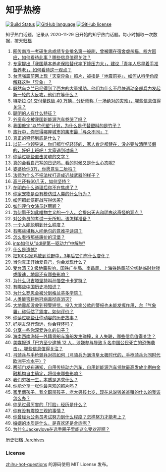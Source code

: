 # 知乎热榜
[![Build Status](https://github.com/ToWeLong/zhihu-hot-questions/workflows/CI/badge.svg)](https://github.com/ToWeLong/zhihu-hot-questions/actions)
[![GitHub language](https://img.shields.io/badge/language-golang-orange.svg)](https://golang.org/)
[![GitHub license](https://img.shields.io/github/license/ToWeLong/zhihu-hot-questions)](https://github.com/ToWeLong/zhihu-hot-questions/blob/main/LICENSE)

知乎热门话题，记录从 2020-11-29 日开始的知乎热门话题。每小时抓取一次数据，按天[归档](./archives)

<!-- BEGIN -->

1. [网传南京一考研生总成绩专业排名第一被刷，曾被曝在宿舍虐杀猫，校方回应，如何看待此事？哪些信息值得关注？](https://www.zhihu.com/question/651493066)
1. [专家提出「我国基本养老保险替代率下降压力大」，建议「青年人尽早着手准备养老」，如何看待这一观点？](https://www.zhihu.com/question/651486362)
1. [台湾强震前网上现「天空异象」照片，被指是「地震前兆」，如何从科学角度解释这种「异象」？](https://www.zhihu.com/question/651516653)
1. [既然乌克兰已经得到了西方的大量援助，他们为什么不尽快调动全部兵力发起新一轮的大反攻，他们在等什么？](https://www.zhihu.com/question/651229454)
1. [特斯拉 Q1 交付量跌破 40 万辆，分析师称「一场绝对的灾难」，哪些信息值得关注？](https://www.zhihu.com/question/651489990)
1. [聪明的人有什么特征？](https://www.zhihu.com/question/606421615)
1. [外资车企被我国新能源汽车卷哭了吗？](https://www.zhihu.com/question/639536083)
1. [我国敲定“以竹代塑”计划，为什么是代替塑料的是竹子？](https://www.zhihu.com/question/637458997)
1. [旅行中，你觉得哪座城市的集市最「与众不同」？](https://www.zhihu.com/question/648669807)
1. [真正的释怀到底是什么？](https://www.zhihu.com/question/625989866)
1. [以前一位领导说，你们都年纪轻轻的，家人肯定都健在，没必要放清明节假的，好好上班吧！大家遇到过吗？](https://www.zhihu.com/question/651445658)
1. [你读过哪些直击灵魂的文字？](https://www.zhihu.com/question/623411870)
1. [真的会看自己写的日记吗，看的时候又是什么心态呢?](https://www.zhihu.com/question/633909100)
1. [婆婆给你3万，你愿意生二胎吗？](https://www.zhihu.com/question/651287494)
1. [法师为什么不把法杖打造成近战武器的样子？](https://www.zhihu.com/question/630533156)
1. [高三还有60几天，如何坚持？](https://www.zhihu.com/question/651029579)
1. [在明白什么道理后你不在焦虑了？](https://www.zhihu.com/question/629658395)
1. [你家宠物是否有模仿过人类的什么行为？](https://www.zhihu.com/question/646471612)
1. [如何把武侠群战写得优美?](https://www.zhihu.com/question/651411400)
1. [如何评价女演员赵丽颖？](https://www.zhihu.com/question/626201860)
1. [为何墨子如此唯物主义的一个人，会提出天志和明鬼这奇怪的观点？](https://www.zhihu.com/question/650549131)
1. [对公务员的考试一无所知，该怎样准备？](https://www.zhihu.com/question/321438898)
1. [一个人能聪明到什么程度？](https://www.zhihu.com/question/31219081)
1. [有哪些堪称人间绝句的意难平诗词？](https://www.zhihu.com/question/649966114)
1. [怎么看待那些廉价的汉堡？](https://www.zhihu.com/question/371528813)
1. [intp如何从”ddl是第一驱动力”中解脱?](https://www.zhihu.com/question/638602358)
1. [什么是遗憾?](https://www.zhihu.com/question/23346504)
1. [把100只家鸡放到荒野中，3年后它们有什么变化？](https://www.zhihu.com/question/434124471)
1. [当你真正开始爱自己，你会发现什么？](https://www.zhihu.com/question/608467041)
1. [受台湾 7.3 级地震影响，国铁广州局、南昌局、上海铁路局部分线路临时封锁或限速，地震还有哪些影响？](https://www.zhihu.com/question/651439061)
1. [为什么贝吉塔坚持叫孙悟空卡卡罗特？](https://www.zhihu.com/question/386869225)
1. [有哪些中国历史冷知识？](https://www.zhihu.com/question/61291160)
1. [为什么罗恩会被分到格兰芬多学院？](https://www.zhihu.com/question/489643957)
1. [人类能否将新冠病毒彻底消灭?](https://www.zhihu.com/question/645492495)
1. [大地震却没收到预警短信，投入大笔公款的警报也未能发挥作用，台「气象署」称低估了震度，如何评价？](https://www.zhihu.com/question/651489943)
1. [你读过哪些让你动容的历史故事？](https://www.zhihu.com/question/59151423)
1. [好朋友渐行渐远，你会释怀吗？](https://www.zhihu.com/question/644044756)
1. [分享一些你深爱许久的句子？](https://www.zhihu.com/question/651277314)
1. [海南西南海域一外籍货船与渔船发生碰撞，8 人失联，哪些信息值得关注？](https://www.zhihu.com/question/651538044)
1. [美媒报道「巴方至少逮捕 12 人，涉嫌参与导致 5 名中国公民死亡的恐怖袭击」，哪些信息值得关注？](https://www.zhihu.com/question/651405414)
1. [弓骑兵与手枪骑兵对抗如何（弓骑兵为满清皇太极时代的，手枪骑兵为同时代欧洲平均水平）?](https://www.zhihu.com/question/433696241)
1. [两部门发布通知，自用传统动力汽车、自用新能源汽车贷款最高发放比例由金融机构自主确定，将带来哪些影响？](https://www.zhihu.com/question/651492597)
1. [我们穷极一生，本质是追求什么？](https://www.zhihu.com/question/638481226)
1. [你能分享一张你最喜欢的照片吗？](https://www.zhihu.com/question/617492839)
1. [家里俩孩子，我全职带孩子，老大男孩七岁，现在总说钱爸爸赚的什么的我该怎么办？](https://www.zhihu.com/question/645595657)
1. [你见过最厉害的「打脸」经历是什么？](https://www.zhihu.com/question/473217817)
1. [你有没有震惊三观的事情？](https://www.zhihu.com/question/625527702)
1. [你曾经为公务员考试努力到什么程度？怎样努力才能考上？](https://www.zhihu.com/question/63350365)
1. [婚姻的本质是什么，是喜欢还是合适呢？](https://www.zhihu.com/question/644150770)
1. [为什么Jackeylove在选手圈子里能这么受欢迎啊？](https://www.zhihu.com/question/640695537)

<!-- END -->

历史归档 [./archives](./archives)


### License
[zhihu-hot-questions](https://github.com/towelong/zhihu-hot-questions) 的源码使用 MIT License 发布。